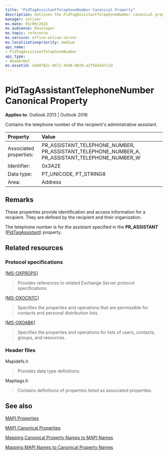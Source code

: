 ```yaml
---
title: "PidTagAssistantTelephoneNumber Canonical Property"
description: Outlines the PidTagAssistantTelephoneNumber canonical property, which contains the telephone number of the recipient's administrative assistant. 
manager: soliver
ms.date: 03/09/2015
ms.audience: Developer
ms.topic: reference
ms.service: office-online-server
ms.localizationpriority: medium
api_name:
- PidTagAssistantTelephoneNumber
api_type:
- HeaderDef
ms.assetid: edb0782c-6671-4e98-9028-a2f9ad547c1d
---
```


# PidTagAssistantTelephoneNumber Canonical Property

  
  
**Applies to**: Outlook 2013 | Outlook 2016 
  
Contains the telephone number of the recipient's administrative assistant. 
  
|Property|Value|
|:-----|:-----|
|Associated properties:  <br/> |PR_ASSISTANT_TELEPHONE_NUMBER, PR_ASSISTANT_TELEPHONE_NUMBER_A, PR_ASSISTANT_TELEPHONE_NUMBER_W  <br/> |
|Identifier:  <br/> |0x3A2E  <br/> |
|Data type:  <br/> |PT_UNICODE, PT_STRING8  <br/> |
|Area:  <br/> |Address  <br/> |
   
## Remarks

These properties provide identification and access information for a recipient. They are defined by the recipient and their organization. 
  
The telephone number is for the assistant specified in the **PR_ASSISTANT** ([PidTagAssistant](pidtagassistant-canonical-property.md)) property. 
  
## Related resources

### Protocol specifications

[[MS-OXPROPS]](https://msdn.microsoft.com/library/f6ab1613-aefe-447d-a49c-18217230b148%28Office.15%29.aspx)
  
> Provides references to related Exchange Server protocol specifications.
    
[[MS-OXOCNTC]](https://msdn.microsoft.com/library/9b636532-9150-4836-9635-9c9b756c9ccf%28Office.15%29.aspx)
  
> Specifies the properties and operations that are permissible for contacts and personal distribution lists.
    
[[MS-OXOABK]](https://msdn.microsoft.com/library/f4cf9b4c-9232-4506-9e71-2270de217614%28Office.15%29.aspx)
  
> Specifies the properties and operations for lists of users, contacts, groups, and resources.
    
### Header files

Mapidefs.h
  
> Provides data type definitions.
    
Mapitags.h
  
> Contains definitions of properties listed as associated properties.
    
## See also



[MAPI Properties](mapi-properties.md)
  
[MAPI Canonical Properties](mapi-canonical-properties.md)
  
[Mapping Canonical Property Names to MAPI Names](mapping-canonical-property-names-to-mapi-names.md)
  
[Mapping MAPI Names to Canonical Property Names](mapping-mapi-names-to-canonical-property-names.md)

